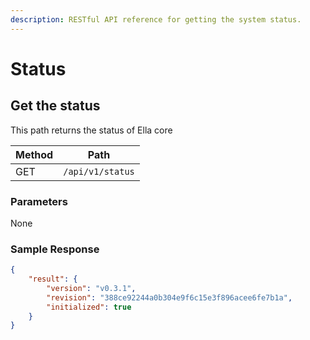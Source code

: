 ```yaml
---
description: RESTful API reference for getting the system status.
---
```


# Status

## Get the status

This path returns the status of Ella core


| Method | Path             |
| ------ | ---------------- |
| GET    | `/api/v1/status` |

### Parameters

None

### Sample Response

```json
{
    "result": {
        "version": "v0.3.1",
        "revision": "388ce92244a0b304e9f6c15e3f896acee6fe7b1a",
        "initialized": true
    }
}
```
